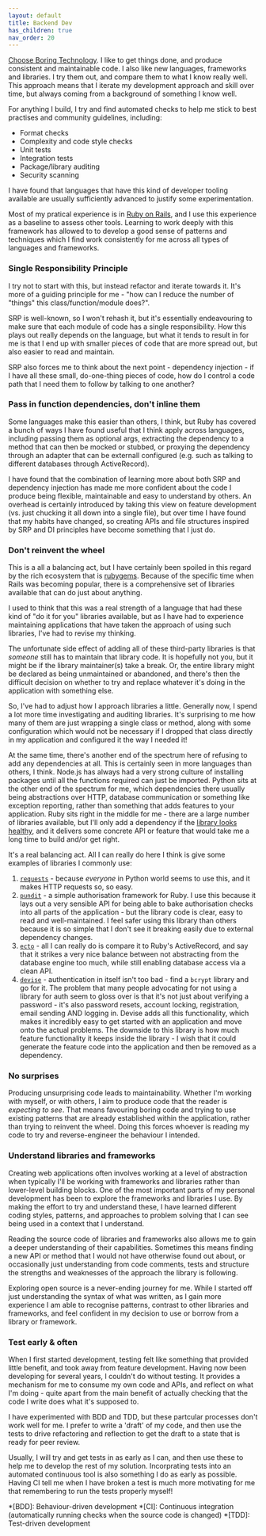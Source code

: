 ```yaml
---
layout: default
title: Backend Dev
has_children: true
nav_order: 20
---
```


[Choose Boring Technology](http://boringtechnology.club/). I like to get things done, and produce consistent and maintainable code. I also like new languages, frameworks and libraries. I try them out, and compare them to what I know really well. This approach means that I iterate my development approach and skill over time, but always coming from a background of something I know well.

For anything I build, I try and find automated checks to help me stick to 
best practises and community guidelines, including:

* Format checks
* Complexity and code style checks
* Unit tests
* Integration tests
* Package/library auditing
* Security scanning

I have found that languages that have this kind of developer tooling available are usually sufficiently advanced to justify some experimentation.

Most of my pratical experience is in [Ruby on Rails](/backend/rails.html), and I use this experience as a baseline to assess other tools. Learning to work deeply with this framework has allowed to to develop a good sense of patterns and techniques which I find work consistently for me across all types of languages and frameworks.

### Single Responsibility Principle

I try not to start with this, but instead refactor and iterate towards it. It's more of a guiding principle for me - "how can I reduce the number of "things" this class/function/module does?". 

SRP is well-known, so I won't rehash it, but it's essentially endeavouring to make sure that each module of code has a single responsibility. How this plays out really depends on the language, but what it tends to result in for me is that I end up with smaller pieces of code that are more spread out, but also easier to read and maintain. 

SRP also forces me to think about the next point - dependency injection - if I have all these small, do-one-thing pieces of code, how do I control a code path that I need them to follow by talking to one another?

### Pass in function dependencies, don't inline them

Some languages make this easier than others, I think, but Ruby has covered 
a bunch of ways I have found useful that I think apply across languages, including passing them as optional args, extracting the dependency to a method that can then be mocked or stubbed, or proxying the dependency through an adapter that can be externall configured (e.g. such as talking to different databases through ActiveRecord).

I have found that the combination of learning more about both SRP and dependency injection has made me more confident about the code I produce being flexible, maintainable and easy to understand by others. An overhead is certainly introduced by taking this view on feature development (vs. just chucking it all down into a single file), but over time I have found that my habits have changed, so creating APIs and file structures inspired by SRP and DI principles have become something that I just do. 

### Don't reinvent the wheel

This is a all a balancing act, but I have certainly been spoiled in this regard by the rich ecosystem that is [rubygems](http://rubygems.org/). Because of the specific time when Rails was becoming popular, there is a comprehensive set of libraries available that can do just about anything. 

I used to think that this was a real strength of a language that had these kind of "do it for you" libraries available, but as I have had to experience maintaining applications that have taken the approach of using such libraries, I've had to revise my thinking.

The unfortunate side effect of adding all of these third-party libraries is that _someone_ still has to maintain that library code. It is hopefully not you, but it might be if the library maintainer(s) take a break. Or, the entire library might be declared as being unmaintained or abandoned, and there's then the difficult decision on whether to try and replace whatever it's doing in the application with something else.

So, I've had to adjust how I approach libraries a little. Generally now, I spend a lot more time investigating and auditing libraries. It's surprising to me how many of them are just wrapping a single class or method, along with some configuration which would not be necessary if I dropped that class directly in my application and configured it the way I needed it!

At the same time, there's another end of the spectrum here of refusing to add any dependencies at all. This is certainly seen in more languages than others, I think. Node.js has always had a very strong culture of installing packages until all the functions required can just be imported. Python sits at the other end of the spectrum for me, which dependencies there usually being abstractions over HTTP, database communication or something like exception reporting, rather than something that adds features to your application. Ruby sits right in the middle for me - there are a large number of libraries available, but I'll only add a dependency if the [library looks healthy](#understand-libraries-and-frameworks), and it delivers some concrete API or feature that would take me a long time to build and/or get right. 

It's a real balancing act. All I can really do here I think is give some examples of libraries I commonly use:

1. [`requests`](https://requests.readthedocs.io/en/master/) - because _everyone_ in Python world seems to use this, and it makes HTTP requests so, so easy. 
2. [`pundit`](https://github.com/varvet/pundit) - a simple authorisation framework for Ruby. I use this because it lays out a very sensible API for being able to bake authorisation checks into all parts of the application - but the library code is clear, easy to read and well-maintained. I feel safer using this library than others because it is so simple that I don't see it breaking easily due to external dependency changes.
3.  [`ecto`](https://hexdocs.pm/ecto/Ecto.html) - all I can really do is compare it to Ruby's ActiveRecord, and say that it strikes a very nice balance between not abstracting from the database engine too much, while still enabling database access via a clean API. 
4. [`devise`](https://github.com/heartcombo/devise) - authentication in itself isn't too bad - find a `bcrypt` library and go for it. The problem that many people advocating for not using a library for auth seem to gloss over is that it's not just about verifying a password - it's also password resets, account locking, registration, email sending AND logging in. Devise adds all this functionality, which makes it incredibly easy to get started with an application and move onto the actual problems. The downside to this library is how much feature functionality it keeps inside the library - I wish that it could generate the feature code into the application and then be removed as a dependency.

### No surprises

Producing unsurprising code leads to maintainability. Whether I'm working with myself, or with others, I aim to produce code that the reader is _expecting to see_. That means favouring boring code and trying to use existing patterns that are already established within the application, rather than trying to reinvent the wheel. Doing this forces whoever is reading my code to try and reverse-engineer the behaviour I intended.

### Understand libraries and frameworks

Creating web applications often involves working at a level of abstraction when typically I'll be working with frameworks and libraries rather than lower-level building blocks. One of the most important parts of my personal development has been to explore the frameworks and libraries I use. By making the effort to try and understand these, I have learned different coding styles, patterns, and approaches to problem solving that I can see being used in a context that I understand. 

Reading the source code of libraries and frameworks also allows me to gain a deeper understanding of their capabilities. Sometimes this means finding a new API or method that I would not have otherwise found out about, or occasionally just understanding from code comments, tests and structure the strengths and weaknesses of the approach the library is following. 

Exploring open source is a never-ending journey for me. While I started off just understanding the syntax of what was written, as I gain more experience I am able to recognise patterns, contrast to other libraries and frameworks, and feel confident in my decision to use or borrow from a library or framework.

### Test early & often

When I first started development, testing felt like something that provided little benefit, and took away from feature development. Having now been developing for several years, I couldn't do without testing. It provides a mechanism for me to consume my own code and APIs, and reflect on what I'm doing - quite apart from the main benefit of actually checking that the code I write does what it's supposed to.

I have experimented with BDD and TDD, but these partcular processes don't work well for me. I prefer to write a 'draft' of my code, and then use the tests to drive refactoring and reflection to get the draft to a state that is ready for peer review.

Usually, I will try and get tests in as early as I can, and then use these to help me to develop the rest of my solution. Incorprating tests into an automated continuous tool is also something I do as early as possible. Having CI tell me when I have broken a test is much more motivating for me that remembering to run the tests properly myself!

*[BDD]: Behaviour-driven development
*[CI]: Continuous integration (automatically running checks when the source code is changed)
*[TDD]: Test-driven development
